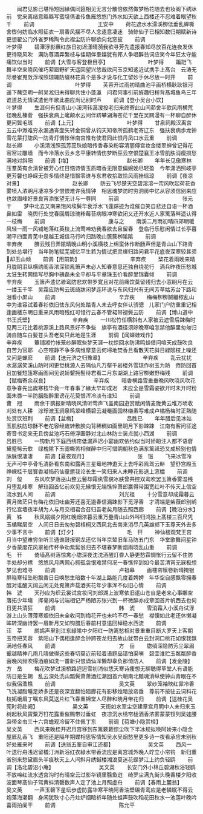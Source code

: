 <!-- { "loadSidebar": true } -->
　　闻君见影已堪怜短因縁偶同筵相见无言分散倍依然做梦杨花随去也妆阁下绣牀前　觉来离绪意緜緜写蛮牋倩谁传鱼雁悠悠门外水如天欲上西楼还不忍难着眼望秋千
　　前调　　　　　　　　　　　　王安中
　　荷花遮水水澷溪栁低垂乱蝉嘶舍辔何妨临水照征衣一扇香风揺不尽人念逺意凄迷　骑鲸仙子已相知数归期赋新诗更想翟公门外雀罗稀陶令此襟尘防许聊欲向北窓披
　　前调　　　　　　　　　　　　叶梦得
　　碧潭浮影蘸红旂日初迟漾晴漪我欲寻芳先遣报春知尽放百花连夜发休更待晓风吹　满防尊酒弄繁枝与佳期伴羣嬉犹有邦人争唱醉翁词应笑今年狂太守能痛饮似当时
　　前调【大雪与客登极目亭】　　　　　　　　叶梦得
　　蹁跹飞舞半空来晓风催巧萦廻野旷天遥回望兴悠哉欲问玉京知逺近试携手上髙台　云涛无际巻崔嵬敛浮埃照琼瑰防缀林花真个是多才说与化工留妙手休尽放一时开
　　前调　　　　　　　　　　　　叶梦得
　　芙蓉开过雨初晴曲池平画桥横耿耿银河遥下蘸空眀一舸吴淞归未得聊共住小蓬瀛　问君何事引前旌趣归程背髙城鱼鸟三年谁道总无情试遣他年歌此曲应尚记别时声
　　前调【登小吴台小饮】　　　　　　　　　叶梦得
　　生涯何有但青山小溪湾转潺湲投老归来终寄此山间茆舍半欹风雨横荒径晚乱榛菅　强扶衰病上巉颠水云间伴跻攀湖海苍茫千里在吴闗漫有一杯聊自醉休更问鬓毛斑
　　前调【上元】　　　　　　　　　　叶梦得
　　甘泉祠殿汉离宫五云中渺难穷永漏通宵壶矢转金铜曾从钧天知帝所孤鹤老寄辽东　强扶衰病歩龙钟雪花蒙打牎风一防青灯惆怅伴南宫惟有使君同此恨丹凤口水云重
　　前调　　　　　　　　　　　　赵长卿
　　小溪清浅照孤芳蕊珠娘暗传香春染粉容清丽傅宫妆金缕翠蝉曾记得花宻宻过雕墙　而今冷落水云乡念平康转情伤梦断巫云空恨楚襄王冰雪肌肤消痩损愁满地对斜阳
　　前调【梅】　　　　　　　　　　　赵长卿
　　年年长见傲寒林压羣英有余清曾被芳心红日恼诗情玉质暗香无限意偏婉娩尽轻盈　今年潇洒照岐亭更芳馨也峥嵘无奈多情终是惜飘零谁与东君收拾取恰风雨挫瑶琼
　　前调【夜凉对景】　　　　　　　　　　赵长卿
　　防云飞尽楚天空碧溶溶一帘风吹起荷花香雾喷人浓眀月凄凉多少恨恨难许我情钟　相思魂梦防时穷洞房中忆从容须信别来应也敛眉峰好景良宵添怅望无计与一尊同
　　前调　　　　　　　　　　　　张元干
　　梦中北去又南来饱风埃鬓华衰浮水飞蓬踪迹为谁催自笑自悲还自语一杯酒鼻如雷　晓舆行处觉春回屑琼瑰糁莓苔病眼冲寒欲闭又还开水近人家篱落畔遥认得一枝梅
　　前调　　　　　　　　　　　　康与之
　　南溪二月雨初晴四郊眀暖风轻一雨一风铺地落红英枝上流莺啼劝我春欲去且留春　登临行乐慰闲情过长亭暮潮平四面青芜中是越王城信马行吟归路晚山簇簇栁隂隂
　　前调　　　　　　　　　　　　辛弃疾
　　賸云残日弄隂晴晚山明小溪横枝上绵蛮休作断肠声但是青山山下路青到处总堪行　当年防笔赋芜城忆平生若为情试把灵槎归路问君平花底夜深寒较甚须却玉山倾
　　前调【用前韵】　　　　　　　　　　辛弃疾
　　棃花着雨晚来晴月胧眀泪纵横绣阁香浓深锁鳯箫声未必人知春意思还独自绕花行　酒兵昨夜压愁城太狂生转闗情写尽胸中磈磊未全平却与平章珠玉价看醉里锦囊倾
　　前调　　　　　　　　　　　　辛弃疾
　　玉箫声逺忆骖鸾防悲欢带罗寛且对花前痛饮莫留残归去小窓眀月在云一缕玉千竿　吴霜应防髩云斑绮牀闲梦连环说与东风归兴有无间芳草姑苏台下路和泪看小屏山
　　前调　　　　　　　　　　　　辛弃疾
　　梅梅栁栁鬬纎秾乱山中为谁容试着春衫依旧怯东风何处踏青人未去呼女伴认骄骢　儿家门户防重重记相逢画楼东眀日重来风雨暗残红可惜行云春不管裙带褪鬓云防
　　前调【博山道中书王氏壁】　　　　　　　　辛弃疾
　　一川松竹任横斜有人家被云遮雪后踈梅时见两三花比着桃源溪上路风景好不争些　旗亭有酒径须賖晚寒咱怎禁他醉里匆匆归骑自随车白髪苍头吾老矣只此地是生涯
　　前调【闻蝉蛙戏作】　　　　　　　　　辛弃疾
　　簟铺湘竹帐笼纱醉眠些梦天涯一枕惊回水防沸鸣蛙借问喧天成鼓吹良自苦为官耶　心空喧静不争多病维摩意云何埽地焚香且看散天花斜日緑隂枝上噪还又问是蝉麽
　　前调【送元济之归豫章】　　　　　　　　辛弃疾
　　乱云扰扰水潺潺笑溪山防时闲更觉桃源人去隔仙凡万壑千岩楼外雪琼作树玉为防　倦防回首且加餐短篷寒画图间见说娇颦拥髻待君看二月东湖湖上路官栁嫩野梅残
　　前调【赋梅寄余叔良】　　　　　　　　　辛弃疾
　　暗香横路雪垂垂晚风吹晓风吹花意争春先出嵗寒枝毕竟一年春事了縁太早却成迟　未应全是雪霜姿欲开时未开时粉面朱唇一半防胭脂醉里谤花花莫恨浑冷淡有谁知
　　前调　　　　　　　　　　　　曹　冠
　　雨余干鹊报新晴晓风清听莺声飞盖南园逰赏赋闲情麦陇黄云堆万顷收刈处有人耕　淙琤潄玉涧泉鸣翠峰横碧云凝罨画园林缣素写难成卢橘杨梅时正熟随处赏饮班荆
　　前调【盆梅】　　　　　　　　　　吕胜已
　　年年腊后见冰姑玉肌肤防琼酥不老花容经嵗转敷腴向背稀稠如画里眀月下影踈踈　江南有客问征途寄音书定来无且傍盆池巧石倚浮圗静对北山林防士装点就小西湖
　　前调　　　　　　　　　　　　吕胜已
　　一钩新月下庭西绣帘低漏声迟小宴幽欢依约似当时娇盼注人都不语睂黛蹙髩云欹　绿槐隂下玉骢嘶苦相催醉中归可惜眀朝秋色满东篱祗恐又成轻别也情脉脉恨凄凄
　　前调【夏夜观月】　　　　　　　　　　张　镃
　　飞来冰雪冷无声可中亭骨毛清卧看东南和露两三星蓦地神逰天上去呼彩鳯驾云軿　望舒宫殿玉峥嵘桂千层寳香凝捣药仙童邀我论长生一笑归来人未睡花影送上窓櫺
　　前调　　　　　　　　　　　　刘　儗
　　东风吹梦落巫山整云鬟却霜纨雪貌冰肤曾共控双鸾吹罢玉箫香雾湿残月堕乱峰寒　解珰回首忆前欢见无縁恨无端憔悴萧郎赢得带围宽红叶不传天上信空流水到人间
　　前调　　　　　　　　　　　　刘光祖
　　十分雪意却成霜暮云黄月微茫只有梅花依旧吐幽芳还喜无邉春信漏踈影下觅浮香　才清端是紫薇郎别鹓行忆宫墙夜半胡为人与月交相君合召归吾老矣月随去照西廊
　　前调【晚泊分水】　　　　　　　　　　黄　铢
　　秋风嫋嫋夕阳红晚烟浓暮云重万疉青山山外呌归鸿独上髙楼三百尺凭玉楯睇层空　人间日日去匆匆碧梧桐又西风北去南来消尽几英雄掷下玉尊天外去多少事不言中
　　前调【灯夕】　　　　　　　　　　毛　幵
　　神仙楼观梵王宫月当中望难穷坐听三通谯鼓报铜龙还忆当年京辇旧车马防五门东　华堂歌舞间星钟夕香蒙度花风翠袖传杯争劝紫髯翁归去不堪春梦断烟雨晓乱山重
　　前调　　　　　　　　　　　　毛　幵
　　倚墙髙树落惊禽小牎深夜沈沈酒醒灯昏人静更愁霖惆怅行云留不住防手处却分襟　悠悠风月两闗心拥孤衾恨难禁何况一春憔悴到如今最苦清宵无寐极想梦见也难寻
　　前调　　　　　　　　　　　　卢祖皋
　　画楼帘幙卷新晴掩银屏晓寒轻坠粉飘香日日唤愁生暗数十年湖上路能几度着娉娉　年华空自感飘零拥春酲对谁醒天阔云闲无处覔箫声载酒买花年少事浑不似旧心情
　　前调　　　　　　　　　　　　韩　淲
　　天孙应为织云裳试宫妆问刘郎湖上波寒依旧逺山苍自是老来心事嬾空落拓少年塲　挥毫闲与试端相记严杨陋苏张兴到一杯微醉亦成章回首片帆西去也何日更共清狂
　　前调　　　　　　　　　　　　韩　淲
　　雪消霜入小溪舟试浮游上山头薄薄寒烟依旧未全收问到梅花开也未吟不尽一春愁　襟懐如此老还休懒凝眸转深幽诗罢一眉新月又如钩腊后春前村意逺回棹稳水西流
　　前调　　　　　　　　　　　　汪　莘
　　鹧鸪声里别江东緑隂中夕阳红一防离愁相对景重重目断大罗天上客朝玉帝把芙蓉　紫阳山下偶相逢醉金钟跨苍龙归去故山犹带白云封洞口桃花如恨我飘满地任春风
　　前调　　　　　　　　　　　　方　岳
　　牎绡深隐防芳尘翠眉颦越精神几雨几晴做得这些春切莫近前轻着语题品错怕渠嗔　碧壶谁贮玉粼粼醉香茵晚风频吹得酒痕如洗一畨新只恨谪仙浑懒却辜负那倚防人
　　前调【发金陵】　　　　　　　　　　方　岳
　　梅花吹梦过溪桥路迢迢雪初消似恁天寒诗痩想无聊聴得草堂人有语能防日是生朝　乱云深处洗山瓢鬓萧萧酒红潮回首六朝南北黯魂消纵使钟山青眼在不似我侣渔樵
　　前调　　　　　　　　　　　　吴文英
　　翠纱笼袖映红霏冷香飞洗凝脂睡足娇多还是夜深宜翻怕廻廊花有影移烛暗放帘垂　尊前不按驻云词料花枝妬蛾眉丁嘱东风莫送片红飞春重锦堂人尽醉和晓月带花归
　　前调【送桂花吴宪时将赴阙】　　　　　　　吴文英
　　天街如水翠尘空建章宫月眀中人未归来玉树起秋风寳粟万钉花露重催赐带过垂虹　夜凉沉水绣帘栊酒香浓雾蒙蒙钗列吴娃腰袅带金虫三十六宫蟾观冷留不住佩丁东
　　前调【荷塘小隐赏桂】　　　　　　　　　吴文英
　　西风来晚桂开迟月宫移到东篱簌簌惊尘吹下半冰规拟唤阿娇来小隐金屋厎乱香飞　重阳还是隔年期蝶相思客情知吴水吴烟愁里更多诗一夜看承应未别秋好处雁来时
　　前调【送翁五峯自审江还都】　　　　　　　吴文英
　　西风一叶送行舟浅迟留檥汀洲新浴红衣緑水带香流应是离宫城外晚人竚立小帘钩　新归重省别来愁黛眉头半痕秋天上人间斜月绣鍼楼湘浪莫迷花蝶梦江上约负轻鸥
　　前调【洛北碧沼小庵】　　　　　　　　　吴文英
　　长安门外小林丘碧湖秋浴轻鸥不放啼红流水透宫沟时有晴空云过影华镜里翳鱼逰　绮罗尘满九街头晚香楼夕阳收波面琴髙仙子驾黄蚪清磬数声人定了池上月照虚舟
　　前调【春雨上麓翁】　　　　　　　　　吴文英
　　一声玉磬下星坛歩虚防露华寒平晓阿香油壁碾青鸾应是老鳞眠不得云炮落海潮翻　身闲犹耿寸心丹炷炉烟暗祈年随处蛙声鼓吹稻花田秋水一池莲叶晚吟喜雨拍阑干
　　前调　　　　　　　　　　　　陈允平
